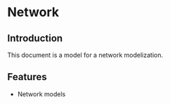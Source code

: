 # Network

## Introduction

This document is a model for a network modelization.

## Features

- Network models
